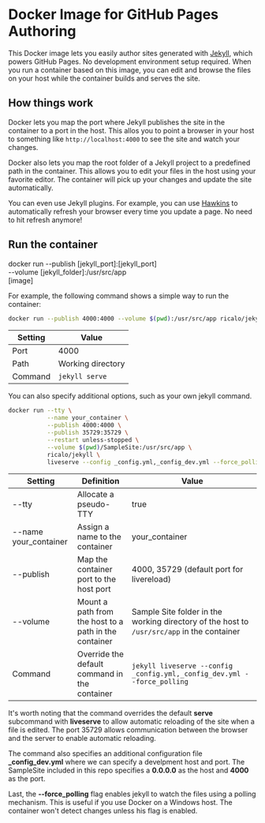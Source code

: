 # Docker Image for GitHub Pages Authoring

This Docker image lets you easily author sites generated with [Jekyll](https://jekyllrb.com/), which powers GitHub Pages. No development environment setup required. When you run a container based on this image, you can edit and browse the files on your host while the container builds and serves the site.

## How things work

Docker lets you map the port where Jekyll publishes the site in the container to a port in the host. This allos you to point a browser in your host to something like `http://localhost:4000` to see the site and watch your changes.

Docker also lets you map the root folder of a Jekyll project to a predefined path in the container. This allows you to edit your files in the host using your favorite editor. The container will pick up your changes and update the site automatically.

You can even use Jekyll plugins. For example, you can use [Hawkins](https://github.com/awoo/hawkins) to automatically refresh your browser every time you update a page. No need to hit refresh anymore!

## Run the container

docker run --publish [jekyll_port]:[jekyll_port] \
           --volume [jekyll_folder]:/usr/src/app \
           [image]


For example, the following command shows a simple way to run the container:

```bash
docker run --publish 4000:4000 --volume $(pwd):/usr/src/app ricalo/jekyll
```

| Setting | Value             |
|---------|-------------------|
| Port    | 4000              |
| Path    | Working directory |
| Command | `jekyll serve`    |

You can also specify additional options, such as your own jekyll command.

```bash
docker run --tty \
           --name your_container \
           --publish 4000:4000 \
           --publish 35729:35729 \
           --restart unless-stopped \
           --volume $(pwd)/SampleSite:/usr/src/app \
           ricalo/jekyll \
           liveserve --config _config.yml,_config_dev.yml --force_polling
```

| Setting               | Definition                                            | Value                                                                                      |
|-----------------------|-------------------------------------------------------|--------------------------------------------------------------------------------------------|
| --tty                 | Allocate a pseudo-TTY                                 | true                                                                                       |
| --name your_container | Assign a name to the container                        | your_container                                                                             |
| --publish             | Map the container port to the host port               | 4000, 35729 (default port for livereload)                                                  |
| --volume              | Mount a path from the host to a path in the container | Sample Site folder in the working directory of the host to `/usr/src/app` in the container |
| Command               | Override the default command in the container         | `jekyll liveserve --config _config.yml,_config_dev.yml --force_polling`                    |

It's worth noting that the command overrides the default **serve** subcommand with **liveserve** to allow automatic reloading of the site when a file is edited. The port 35729 allows communication between the browser and the server to enable automatic reloading.

The command also specifies an additional configuration file **_config_dev.yml** where we can specify a develpment host and port. The SampleSite included in this repo specifies a **0.0.0.0** as the host and **4000** as the port.

Last, the **--force_polling** flag enables jekyll to watch the files using a polling mechanism. This is useful if you use Docker on a Windows host. The container won't detect changes unless his flag is enabled.